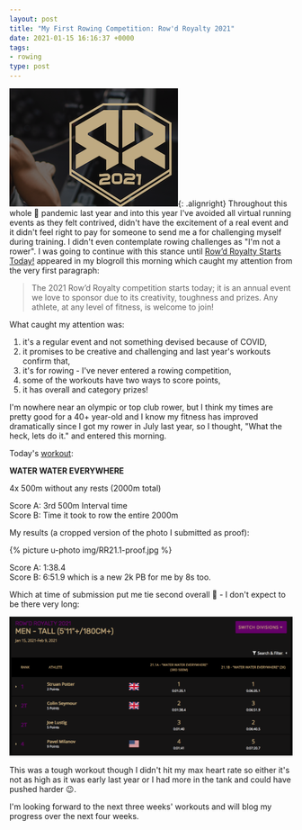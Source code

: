 ```yaml
---
layout: post
title: "My First Rowing Competition: Row'd Royalty 2021"
date: 2021-01-15 16:16:37 +0000
tags:
- rowing
type: post
---
```


![Row\'d Royalty 2021](/img/RR21.png){: .alignright} Throughout this whole 🦠 pandemic last year and into this year I've avoided all virtual running events as they felt contrived, didn't have the excitement of a real event and it didn't feel right to pay for someone to send me a for challenging myself during training. I didn't even contemplate rowing challenges as "I'm not a rower". I was going to continue with this stance until [Row’d Royalty Starts Today!](https://www.concept2.com/news/rowd-royalty-starts-today) appeared in my blogroll this morning which caught my attention from the very first paragraph:

> The 2021 Row’d Royalty competition starts today; it is an annual event we love to sponsor due to its creativity, toughness and prizes. Any athlete, at any level of fitness, is welcome to join!

What caught my attention was:

1. it's a regular event and not something devised because of COVID,
2. it promises to be creative and challenging and last year's workouts confirm that,
3. it's for rowing - I've never entered a rowing competition,
4. some of the workouts have two ways to score points,
5. it has overall and category prizes!

I'm nowhere near an olympic or top club rower, but I think my times are pretty good for a 40+ year-old and I know my fitness has improved dramatically since I got my rower in July last year, so I thought, "What the heck, lets do it." and entered this morning.

Today's [workout](https://rowdroyalty.com/2021-workouts/): 

**WATER WATER EVERYWHERE**

4x 500m without any rests (2000m total)

Score A: 3rd 500m Interval time  
Score B: Time it took to row the entire 2000m

My results (a cropped version of the photo I submitted as proof):

{% picture u-photo img/RR21.1-proof.jpg %}

Score A: 1:38.4  
Score B: 6:51.9 which is a new 2k PB for me by 8s too.

Which at time of submission put me tie second overall 🎉 - I don't expect to be there very long:

![Leaderboard after workout 1](/img/RR21.1-leaderboard.png)

This was a tough workout though I didn't hit my max heart rate so either it's not as high as it was early last year or I had more in the tank and could have pushed harder 😉.

I'm looking forward to the next three weeks' workouts and will blog my progress over the next four weeks.